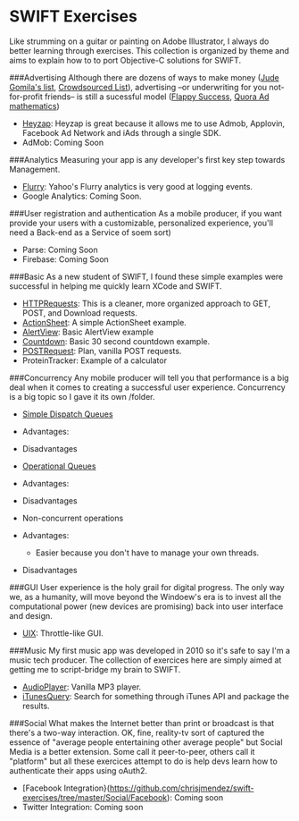 SWIFT Exercises
===

Like strumming on a guitar or painting on Adobe Illustrator, I always do better learning through exercises. This collection is organized by theme and aims to explain how to to port Objective-C solutions for SWIFT. 

###Advertising
Although there are dozens of ways to make money ([Jude Gomila's list](http://blog.judegomila.com/post/49038646693/101-business-models), [Crowdsourced List](https://hackpad.com/Web-and-Mobile-Revenue-Models-Ch2paBpUyIU)), advertising –or underwriting for you not-for-profit friends– is still a sucessful model ([Flappy Success](http://www.businessinsider.com/flappy-bird-is-doing-50000-in-revenue-per-day-2014-2), [Quora Ad mathematics](http://www.quora.com/How-is-it-even-possible-for-Flappy-Bird-to-be-making-50K-day))
- [Heyzap](https://github.com/chrisjmendez/swift-exercises/tree/master/Advertising/Heyzap): Heyzap is great because it allows me to use Admob, Applovin, Facebook Ad Network and iAds through a single SDK.
- AdMob: Coming Soon

###Analytics
Measuring your app is any developer's first key step towards Management.
- [Flurry](https://github.com/chrisjmendez/swift-exercises/tree/master/Analytics/Flurry): Yahoo's Flurry analytics is very good at logging events. 
- Google Analytics: Coming Soon. 

###User registration and authentication
As a mobile producer, if you want provide your users with a customizable, personalized experience, you'll need a Back-end as a Service of soem sort)
- Parse: Coming Soon
- Firebase: Coming Soon

###Basic
As a new student of SWIFT, I found these simple examples were successful in helping me quickly learn XCode and SWIFT. 
- [HTTPRequests](https://github.com/chrisjmendez/swift-exercises/tree/master/Basic/HTTPRequests): This is a cleaner, more organized approach to GET, POST, and Download requests.
- [ActionSheet](https://github.com/chrisjmendez/swift-exercises/tree/master/Basic/ActionSheet): A simple ActionSheet example.
- [AlertView](https://github.com/chrisjmendez/swift-exercises/tree/master/Basic/AlertView): Basic AlertView example
- [Countdown](https://github.com/chrisjmendez/swift-exercises/tree/master/Basic/Countdown): Basic 30 second countdown example.
- [POSTRequest](https://github.com/chrisjmendez/swift-exercises/tree/master/Basic/POSTRequest): Plan, vanilla POST requests.
- ProteinTracker: Example of a calculator

###Concurrency
Any mobile producer will tell you that performance is a big deal when it comes to creating a successful user experience. Concurrency is a big topic so I gave it its own /folder.
- [Simple Dispatch Queues](https://github.com/chrisjmendez/swift-exercises/tree/master/Concurrency/Dispatch%20Queues)
 - Advantages:
 - Disadvantages 

- [Operational Queues](https://github.com/chrisjmendez/swift-exercises/tree/master/Concurrency/Operational%20Queues)
 - Advantages:
 - Disadvantages 
- Non-concurrent operations
 - Advantages:
   - Easier because you don't have to manage your own threads.
 - Disadvantages 

###GUI
User experience is the holy grail for digital progress.  The only way we, as a humanity, will move beyond the Windoew's era is to invest all the computational power (new devices are promising) back into user interface and design. 
- [UIX](https://github.com/chrisjmendez/swift-exercises/tree/master/GUI/UIX): Throttle-like GUI.

###Music
My first music app was developed in 2010 so it's safe to say I'm a music tech producer. The collection of exercices here are simply aimed at getting me to script-bridge my brain to SWIFT.
- [AudioPlayer](https://github.com/chrisjmendez/swift-exercises/tree/master/Music/AudioPlayer): Vanilla MP3 player.
- [iTunesQuery](https://github.com/chrisjmendez/swift-exercises/tree/master/Music/iTunesQuery): Search for something through iTunes API and package the results.

###Social
What makes the Internet better than print or broadcast is that there's a two-way interaction. OK, fine, reality-tv sort of captured the essence of "average people entertaining other average people" but Social Media is a better extension. Some call it peer-to-peer, others call it "platform" but all these exercices attempt to do is help devs learn how to authenticate their apps using oAuth2. 
- [Facebook Integration}(https://github.com/chrisjmendez/swift-exercises/tree/master/Social/Facebook): Coming soon
- Twitter Integration: Coming soon
